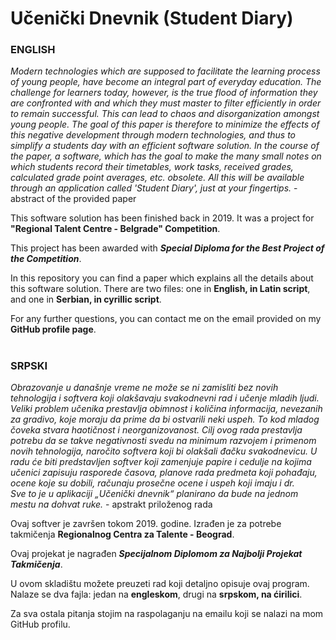 # Učenički Dnevnik (Student Diary)

### ENGLISH

*Modern technologies which are supposed to facilitate the learning process of young people, have become an integral part of everyday education. The challenge for learners today, however, is the true flood of information they are confronted with and which they must master to filter efficiently in order to remain successful. This can lead to chaos and disorganization amongst young people. The goal of this paper is therefore to minimize the effects of this negative development through modern technologies, and thus to simplify a students day with an efficient software solution. In the course of the paper, a software, which has the goal to make the many small notes on which students record their timetables, work tasks, received grades, calculated grade point averages, etc. obsolete. All this will be available through an application called 'Student Diary', just at your fingertips.* - abstract of the provided paper


This software solution has been finished back in 2019. It was a project for **"Regional Talent Centre - Belgrade" Competition**.

This project has been awarded with ***Special Diploma for the Best Project of the Competition***.

In this repository you can find a paper which explains all the details about this software solution. There are two files: one in **English, in Latin script**, and one in **Serbian, in cyrillic script**.

For any further questions, you can contact me on the email provided on my **GitHub profile page**.  

#

### SRPSKI

*Obrazovanje u današnje vreme ne može se ni zamisliti bez novih tehnologija i softvera koji olakšavaju svakodnevni rad i učenje mladih ljudi. Veliki problem učenika prestavlja obimnost i količina informacija, nevezanih za gradivo, koje moraju da prime da bi ostvarili neki uspeh. To kod mladog čoveka stvara haotičnost i neorganizovanost. Cilj ovog rada prestavlja potrebu da se takve negativnosti svedu na minimum razvojem i primenom novih tehnologija, naročito softvera koji bi olakšali đačku svakodnevicu. U radu će biti predstavljen softver koji zamenjuje papire i cedulje na kojima učenici zapisuju rasporede časova, planove rada predmeta koji pohađaju, ocene koje su dobili, računaju prosečne ocene i uspeh koji imaju i dr.  
Sve to je u aplikaciji „Učenički dnevnik“ planirano da bude na jednom mestu na dohvat ruke.* - apstrakt priloženog rada

Ovaj softver je završen tokom 2019. godine. Izrađen je za potrebe takmičenja **Regionalnog Centra za Talente - Beograd**.

Ovaj projekat je nagrađen ***Specijalnom Diplomom za Najbolji Projekat Takmičenja***.

U ovom skladištu možete preuzeti rad koji detaljno opisuje ovaj program. Nalaze se dva fajla: jedan na **engleskom**, drugi na **srpskom, na ćirilici**.

Za sva ostala pitanja stojim na raspolaganju na emailu koji se nalazi na mom GitHub profilu.

